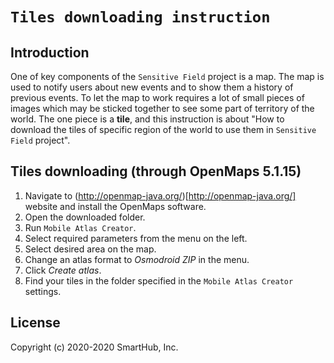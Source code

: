 `Tiles downloading instruction`
===============

## Introduction

One of key components of the `Sensitive Field` project is a map. The map is used to notify users about new events and to show them a history of previous events. To let the map to work requires a lot of small pieces of images which may be sticked together to see some part of territory of the world. The one piece is a **tile**, and this instruction is about "How to download the tiles of specific region of the world to use them in `Sensitive Field` project".

## Tiles downloading (through OpenMaps 5.1.15)

1. Navigate to (http://openmap-java.org/)[http://openmap-java.org/] website and install the OpenMaps software.
2. Open the downloaded folder.
3. Run `Mobile Atlas Creator`.
4. Select required parameters from the menu on the left.
5. Select desired area on the map.
6. Change an atlas format to _Osmodroid ZIP_ in the menu.
7. Click _Create atlas_.
8. Find your tiles in the folder specified in the `Mobile Atlas Creator` settings.

## License
Copyright (c) 2020-2020 SmartHub, Inc.
